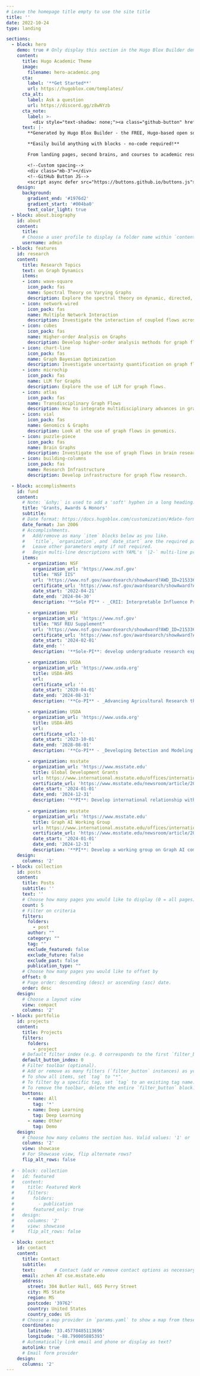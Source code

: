 ```yaml
---
# Leave the homepage title empty to use the site title
title: ''
date: 2022-10-24
type: landing

sections:
  - block: hero
    demo: true # Only display this section in the Hugo Blox Builder demo site
    content:
      title: Hugo Academic Theme
      image:
        filename: hero-academic.png
      cta:
        label: '**Get Started**'
        url: https://hugoblox.com/templates/
      cta_alt:
        label: Ask a question
        url: https://discord.gg/z8wNYzb
      cta_note:
        label: >-
          <div style="text-shadow: none;"><a class="github-button" href="https://github.com/HugoBlox/hugo-blox-builder" data-icon="octicon-star" data-size="large" data-show-count="true" aria-label="Star">Star Hugo Blox Builder</a></div><div style="text-shadow: none;"><a class="github-button" href="https://github.com/HugoBlox/theme-academic-cv" data-icon="octicon-star" data-size="large" data-show-count="true" aria-label="Star">Star the Academic template</a></div>
      text: |-
        **Generated by Hugo Blox Builder - the FREE, Hugo-based open source website builder trusted by 500,000+ sites.**

        **Easily build anything with blocks - no-code required!**

        From landing pages, second brains, and courses to academic resumés, conferences, and tech blogs.

        <!--Custom spacing-->
        <div class="mb-3"></div>
        <!--GitHub Button JS-->
        <script async defer src="https://buttons.github.io/buttons.js"></script>
    design:
      background:
        gradient_end: '#1976d2'
        gradient_start: '#004ba0'
        text_color_light: true
  - block: about.biography
    id: about
    content:
      title: 
      # Choose a user profile to display (a folder name within `content/authors/`)
      username: admin
  - block: features
    id: research
    content:
      title: Research Topics
      text: on Graph Dynamics
      items:
      - icon: wave-square
        icon_pack: fas
        name: Spectral Theory on Varying Graphs
        description: Explore the spectral theory on dynamic, directed, heterogeneous graph representations.
      - icon: network-wired
        icon_pack: fas
        name: Multiple Network Interaction
        description: Investigate the interaction of coupled flows across heterogeneous graphs.
      - icon: cubes
        icon_pack: fas
        name: Higher-order Analysis on Graphs
        description: Develop higher-order analysis methods for graph flows.
      - icon: chart-line
        icon_pack: fas
        name: Graph Bayesian Optimization
        description: Investigate uncertainty quantification on graph flows.
      - icon: microchip
        icon_pack: fas
        name: LLM for Graphs
        description: Explore the use of LLM for graph flows.
      - icon: atlas
        icon_pack: fas
        name: Transdisciplinary Graph Flows
        description: How to integrate multidisciplinary advances in graph flows.
      - icon: vial
        icon_pack: fas
        name: Genomics & Graphs
        description: Look at the use of graph flows in genomics.
      - icon: puzzle-piece
        icon_pack: fas
        name: Brain Graphs
        description: Investigate the use of graph flows in brain research.
      - icon: building-columns
        icon_pack: fas
        name: Research Infrastructure
        description: Develop infrastructure for graph flow research.

  - block: accomplishments
    id: fund
    content:
      # Note: `&shy;` is used to add a 'soft' hyphen in a long heading.
      title: 'Grants, Awards & Honors'
      subtitle:
      # Date format: https://docs.hugoblox.com/customization/#date-format
      date_format: Jan 2006
      # Accomplishments.
      #   Add/remove as many `item` blocks below as you like.
      #   `title`, `organization`, and `date_start` are the required parameters.
      #   Leave other parameters empty if not required.
      #   Begin multi-line descriptions with YAML's `|2-` multi-line prefix.
      items:
        - organization: NSF
          organization_url: 'https://www.nsf.gov'
          title: "NSF IIS"
          url: 'https://www.nsf.gov/awardsearch/showAward?AWD_ID=2153369&HistoricalAwards=false'
          certificate_url: 'https://www.nsf.gov/awardsearch/showAward?AWD_ID=2153369&HistoricalAwards=false'
          date_start: '2022-04-21'
          date_end: '2024-04-30'
          description: '**Sole PI** - _CRII: Interpretable Influence Propagating and Blocking on Graphs_, Interpret the influence propagation and blocking on graphs.'

        - organization: NSF
          organization_url: 'https://www.nsf.gov'
          title: "NSF REU Supplement"
          url: 'https://www.nsf.gov/awardsearch/showAward?AWD_ID=2153369&HistoricalAwards=false'
          certificate_url: 'https://www.nsf.gov/awardsearch/showAward?AWD_ID=2153369&HistoricalAwards=false'
          date_start: '2024-02-01'
          date_end: ''
          description: '**Sole-PI**: develop undergraduate research experience on graph dynamics. Support native students to conduct research on graph dynamics.'

        - organization: USDA
          organization_url: 'https://www.usda.org'
          title: USDA-ARS
          url: 
          certificate_url: ''
          date_start: '2020-04-01'
          date_end: '2024-08-31'
          description: '**Co-PI** - _Advancing Agricultural Research through High Performance Computing_'

        - organization: USDA
          organization_url: 'https://www.usda.org'
          title: USDA-ARS
          url: 
          certificate_url: ''
          date_start: '2023-10-01'
          date_end: '2028-08-01'
          description: '**Co-PI** - _Developing Detection and Modeling Tools for the Geospatial and Environmental Epidemiology of Animal Disease_.'

        - organization: msstate
          organization_url: 'https://www.msstate.edu'
          title: Global Development Grants
          url: https://www.international.msstate.edu/offices/international-research-develpment/internal-funding/global-development
          certificate_url: 'https://www.msstate.edu/newsroom/article/2024/03/planting-seeds-internal-funding-helps-msu-faculty-grow-international'
          date_start: '2024-01-01'
          date_end: '2024-12-31'
          description: '**PI**: Develop international relationship with New Zealand. Through this grant, we will develop a collaboration with the University of Auckland in New Zealand.'
        
        - organization: msstate
          organization_url: 'https://www.msstate.edu'
          title: Graph AI Working Group
          url: https://www.international.msstate.edu/offices/international-research-develpment/internal-funding/global-development
          certificate_url: 'https://www.msstate.edu/newsroom/article/2024/03/planting-seeds-internal-funding-helps-msu-faculty-grow-international'
          date_start: '2024-01-01'
          date_end: '2024-12-31'
          description: '**PI**: Develop a working group on Graph AI comprised of academic members from social science, biomedical, supply chain, and geoscience.'
    design:
      columns: '2'
  - block: collection
    id: posts
    content:
      title: Posts
      subtitle: ''
      text: ''
      # Choose how many pages you would like to display (0 = all pages)
      count: 5
      # Filter on criteria
      filters:
        folders:
          - post
        author: ""
        category: ""
        tag: ""
        exclude_featured: false
        exclude_future: false
        exclude_past: false
        publication_type: ""
      # Choose how many pages you would like to offset by
      offset: 0
      # Page order: descending (desc) or ascending (asc) date.
      order: desc
    design:
      # Choose a layout view
      view: compact
      columns: '2'
  - block: portfolio
    id: projects
    content:
      title: Projects
      filters:
        folders:
          - project
      # Default filter index (e.g. 0 corresponds to the first `filter_button` instance below).
      default_button_index: 0
      # Filter toolbar (optional).
      # Add or remove as many filters (`filter_button` instances) as you like.
      # To show all items, set `tag` to "*".
      # To filter by a specific tag, set `tag` to an existing tag name.
      # To remove the toolbar, delete the entire `filter_button` block.
      buttons:
        - name: All
          tag: '*'
        - name: Deep Learning
          tag: Deep Learning
        - name: Other
          tag: Demo
    design:
      # Choose how many columns the section has. Valid values: '1' or '2'.
      columns: '2'
      view: showcase
      # For Showcase view, flip alternate rows?
      flip_alt_rows: false
      
  # - block: collection
  #   id: featured
  #   content:
  #     title: Featured Work
  #     filters:
  #       folders:
  #         - publication
  #       featured_only: true
  #   design:
  #     columns: '2'
  #     view: showcase
  #     flip_alt_rows: false

  - block: contact
    id: contact
    content:
      title: Contact
      subtitle:
      text:       # Contact (add or remove contact options as necessary)
      email: zchen AT cse.msstate.edu
      address:
        street: 304 Butler Hall, 665 Perry Street
        city: MS State
        region: MS
        postcode: '39762'
        country: United States
        country_code: US
      # Choose a map provider in `params.yaml` to show a map from these coordinates
      coordinates:
        latitude: '33.45778485113696'
        longitude: '-88.790005885393'
      # Automatically link email and phone or display as text?
      autolink: true
      # Email form provider
    design:
      columns: '2'
---
```

